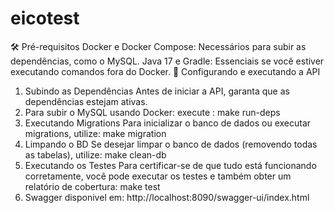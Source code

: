 # eicotest
🛠 Pré-requisitos
Docker e Docker Compose: Necessários para subir as dependências, como o MySQL.
Java 17 e Gradle: Essenciais se você estiver executando comandos fora do Docker.
🚀 Configurando e executando a API
1. Subindo as Dependências
   Antes de iniciar a API, garanta que as dependências estejam ativas.
2. Para subir o MySQL usando Docker:
   execute :  make run-deps
3. Executando Migrations
   Para inicializar o banco de dados ou executar migrations, utilize:
   make migration
4. Limpando o BD
   Se desejar limpar o banco de dados (removendo todas as tabelas), utilize:
   make clean-db
5. Executando os Testes
    Para certificar-se de que tudo está funcionando corretamente, você pode executar os testes e também obter um relatório de cobertura:
   make test
6. Swagger disponivel em: 
 http://localhost:8090/swagger-ui/index.html
